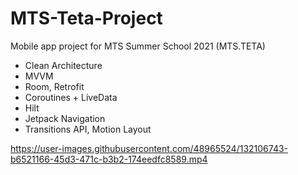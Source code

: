 # MTS-Teta-Project
Mobile app project for MTS Summer School 2021 (MTS.TETA)
- Clean Architecture
- MVVM
- Room, Retrofit
- Coroutines + LiveData
- Hilt
- Jetpack Navigation
- Transitions API, Motion Layout


https://user-images.githubusercontent.com/48965524/132106743-b6521166-45d3-471c-b3b2-174eedfc8589.mp4

